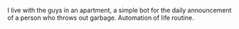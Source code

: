 I live with the guys in an apartment, a simple bot for the daily announcement of a person who throws out garbage. Automation of life routine.
